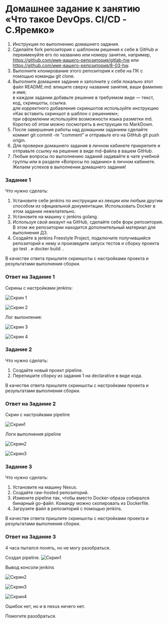 # Домашнее задание к занятию «Что такое DevOps. СI/СD - С.Яремко»

1. Инструкция по выполнению домашнего задания.  
2. Сделайте fork репозитория c шаблоном решения к себе в GitHub и переименуйте его по названию или номеру занятия, например, https://github.com/имя-вашего-репозитория/gitlab-hw или https://github.com/имя-вашего-репозитория/8-03-hw.  
3. Выполните клонирование этого репозитория к себе на ПК с помощью команды git clone.  
4. Выполните домашнее задание и заполните у себя локально этот файл README.md:
  впишите сверху название занятия, ваши фамилию и имя;  
  в каждом задании добавьте решение в требуемом виде — текст, код, скриншоты, ссылка.  
  для корректного добавления скриншотов используйте инструкцию «Как вставить скриншот в шаблон с решением»;  
  при оформлении используйте возможности языка разметки md. Коротко об этом можно посмотреть в инструкции по MarkDown.  
5. После завершения работы над домашним заданием сделайте коммит git commit -m "comment" и отправьте его на GitHub git push origin.  
6. Для проверки домашнего задания в личном кабинете прикрепите и отправьте ссылку на решение в виде md-файла в вашем GitHub.  
7. Любые вопросы по выполнению заданий задавайте в чате учебной группы или в разделе «Вопросы по заданию» в личном кабинете.  
Желаем успехов в выполнении домашнего задания!

### Задание 1

Что нужно сделать:

1. Установите себе jenkins по инструкции из лекции или любым другим способом из официальной документации. Использовать Docker в этом задании нежелательно.  
2. Установите на машину с jenkins golang.  
3. Используя свой аккаунт на GitHub, сделайте себе форк репозитория. В этом же репозитории находится дополнительный материал для выполнения ДЗ.  
4. Создайте в jenkins Freestyle Project, подключите получившийся репозиторий к нему и произведите запуск тестов и сборку проекта go test . и docker build ..  
   
В качестве ответа пришлите скриншоты с настройками проекта и результатами выполнения сборки.

### Ответ на Задание 1

Скрины с настройками jenkins:

![Скрин 1](https://github.com/s-bessonniy/netology_hw_git_fors-20/blob/main/img/VirtualBox_Ubuntu_24_03_2024_12_56_07.png)

![Скрин 2](https://github.com/s-bessonniy/netology_hw_git_fors-20/blob/main/img/VirtualBox_Ubuntu_24_03_2024_12_58_35.png)

Лог выпонления:

![Скрин 3](https://github.com/s-bessonniy/netology_hw_git_fors-20/blob/main/img/VirtualBox_Ubuntu_24_03_2024_13_01_38.png)

![Скрин 4](https://github.com/s-bessonniy/netology_hw_git_fors-20/blob/main/img/VirtualBox_Ubuntu_24_03_2024_13_01_48.png)

### Задание 2

Что нужно сделать:

1. Создайте новый проект pipeline.  
2. Перепишите сборку из задания 1 на declarative в виде кода.
   
В качестве ответа пришлите скриншоты с настройками проекта и результатами выполнения сборки.  

### Ответ на Задание 2

Скрин с настройками pipeline

![Скрин1](https://github.com/s-bessonniy/netology_hw_git_fors-20/blob/main/img/VirtualBox_Ubuntu_24_03_2024_13_13_53.png)

Логи выполнения pipeline

![Скрин2](https://github.com/s-bessonniy/netology_hw_git_fors-20/blob/main/img/VirtualBox_Ubuntu_24_03_2024_13_14_22.png)

![Скрин3](https://github.com/s-bessonniy/netology_hw_git_fors-20/blob/main/img/VirtualBox_Ubuntu_24_03_2024_13_14_48.png)

### Задание 3

Что нужно сделать:

1. Установите на машину Nexus.  
2. Создайте raw-hosted репозиторий.  
3. Измените pipeline так, чтобы вместо Docker-образа собирался бинарный go-файл. Команду можно скопировать из Dockerfile.  
4. Загрузите файл в репозиторий с помощью jenkins.
   
В качестве ответа пришлите скриншоты с настройками проекта и результатами выполнения сборки.

### Ответ на Задание 3

4 часа пытался понять, но не могу разобраться.

Создал pipeline.
![Скрин1](https://github.com/s-bessonniy/netology_hw_git_fors-20/blob/main/img/VirtualBox_Ubuntu_24_03_2024_16_43_29.png)

Вывод консоли jenkins

![Скрин2](https://github.com/s-bessonniy/netology_hw_git_fors-20/blob/main/img/VirtualBox_Ubuntu_24_03_2024_16_48_03.png)

![Скрин3](https://github.com/s-bessonniy/netology_hw_git_fors-20/blob/main/img/VirtualBox_Ubuntu_24_03_2024_16_48_18.png)

![Скрин4](https://github.com/s-bessonniy/netology_hw_git_fors-20/blob/main/img/VirtualBox_Ubuntu_24_03_2024_16_48_32.png)

Ошибок нет, но и в nexus ничего нет.

Помогите разобраться.

